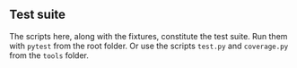 ﻿## Test suite

The scripts here, along with the fixtures, constitute the test suite.
Run them with `pytest` from the root folder. Or use the scripts
`test.py` and `coverage.py` from the `tools` folder.
